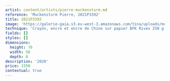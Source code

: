 ```yaml
---
artist: content/artists/pierre-muckensturm.md
reference: 'Muckensturm Pierre, 2021P3392'
title: 2021P3392
image: 'https://galerie-gaia.s3.eu-west-3.amazonaws.com/tina/uploads/muckensturm-pierre/IMG_1814.jpg'
technique: 'Crayon, encre et encre de Chine sur papier BFK Rives 250 g'
fields: []
styles: []
dimensions:
  height: 76
  width: 56
  depth: 0
description: '2020'
price: 1550
contextual: true
---
```


